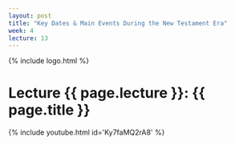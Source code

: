 ```yaml
---
layout: post
title: "Key Dates & Main Events During the New Testament Era"
week: 4
lecture: 13
---
```


{% include logo.html %}

# Lecture {{ page.lecture }}: {{ page.title }}

{% include youtube.html id='Ky7faMQ2rA8' %}

